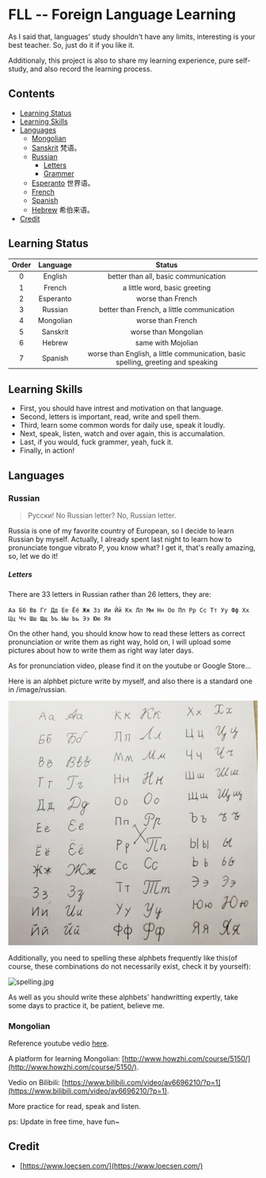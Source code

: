 # FLL -- Foreign Language Learning

As I said that, languages' study shouldn't have any limits, interesting is your best teacher. So, just do it if you like it.

Additionaly, this project is also to share my learning experience, pure self-study, and also record the learning process.


## Contents

* [Learning Status](#learning-status)
* [Learning Skills](#learnig-skills)
* [Languages](#Languages)
    * [Mongolian](#Mongolian)
    * [Sanskrit](#Sanskrit) 梵语。
    * [Russian](#Russian) 
        * [Letters](#Letters)
        * [Grammer](#Grammer)
    * [Esperanto](#Esperanto) 世界语。
    * [French](#French) 
    * [Spanish](#Spanish) 
    * [Hebrew](#) 希伯来语。
* [Credit](#Credit)


## Learning Status

| Order | Language | Status |
|:-----:|:--------:|:-------:|
|0|English|better than all, basic communication|
|1|French|a little word, basic greeting|
|2|Esperanto|worse than French|
|3|Russian|better than French, a little communication|
|4|Mongolian|worse than French|
|5|Sanskrit|worse than Mongolian|
|6|Hebrew|same with Mojolian|
|7|Spanish|worse than English, a little communication, basic spelling, greeting and speaking|


## Learning Skills

- First, you should have intrest and motivation on that language.
- Second, letters is important, read, write and spell them.
- Third, learn some common words for daily use, speak it loudly.
- Next, speak, listen, watch and over again, this is accumalation.
- Last, if you would, fuck grammer, yeah, fuck it.
- Finally, in action!


## Languages

### Russian

> Pусски! No Russian letter? No, Russian letter.

Russia is one of my favorite country of European, so I decide to learn Russian by myself. Actually, I already spent last night to learn how to pronunciate tongue vibrato P, you know what? I get it, that's really amazing, so, let we do it!

##### Letters

There are 33 letters in Russian rather than 26 letters, they are:

`Аа Бб Вв Гг Дд Ее Ёё Жж Зз Ии Йй Кк Лл Мм Нн Оо Пп Рр Сс Тт Уу Фф Хх Цц Чч Шш Щщ Ъъ Ыы Ьь Ээ Юю Яя`

On the other hand, you should know how to read these letters as correct pronunciation or write them as right way, hold on, I will upload some pictures about how to write them as right way later days. 

As for pronunciation video, please find it on the youtube or Google Store...

Here is an alphbet picture write by myself, and also there is a standard one in /image/russian.

![hand.jpg](https://github.com/i0Ek3/ELL/blob/master/images/russian/hand.jpg)

Additionally, you need to spelling these alphbets frequently like this(of course, these combinations do not necessarily exist, check it by yourself):

![spelling.jpg](https://github.com/i0Ek3/ELL/blob/master/images/russian/spelling.jpg)

As well as you should write these alphbets' handwritting expertly, take some days to practice it, be patient, believe me.



### Mongolian

Reference youtube vedio [here](https://www.youtube.com/watch?v=odv5DN_eMAg).

A platform for learning Mongolian: [http://www.howzhi.com/course/5150/](http://www.howzhi.com/course/5150/).

Vedio on Bilibili: [https://www.bilibili.com/video/av6696210/?p=1](https://www.bilibili.com/video/av6696210/?p=1).

More practice for read, speak and listen.


ps: Update in free time, have fun~

## Credit

- [https://www.loecsen.com/](https://www.loecsen.com/) 




